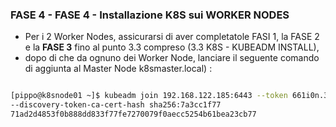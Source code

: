### FASE 4 - FASE 4 - Installazione K8S sui WORKER NODES

* Per i 2 Worker Nodes, assicurarsi di aver completatole FASI 1, la FASE 2 e la **FASE 3** fino al punto 3.3 compreso (3.3 K8S - KUBEADM INSTALL),
* dopo di che da ognuno dei Worker Node, lanciare il seguente comando di aggiunta al Master Node k8smaster.local) :

```bash

[pippo@k8snode01 ~]$ kubeadm join 192.168.122.185:6443 --token 661i0n.3c9joy698fqr3tk2 
--discovery-token-ca-cert-hash sha256:7a3cc1f77
71ad2d4853f0b888dd833f77fe7270079f0aecc5254b61bea23cb77

```
